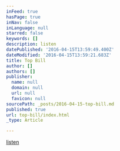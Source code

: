 ```yaml
---
inFeed: true
hasPage: true
inNav: false
inLanguage: null
starred: false
keywords: []
description: listen
datePublished: '2016-04-15T13:59:49.400Z'
dateModified: '2016-04-15T13:59:21.683Z'
title: Top Bill
author: []
authors: []
publisher:
  name: null
  domain: null
  url: null
  favicon: null
sourcePath: _posts/2016-04-15-top-bill.md
published: true
url: top-bill/index.html
_type: Article

---
```

[listen][0]

[0]: https://soundcloud.com/terrytyelee/top-bill-demo